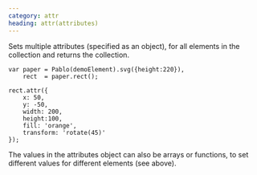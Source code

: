 ```yaml
--- 
category: attr
heading: attr(attributes)
---
```


Sets multiple attributes (specified as an object), for all elements in the collection and returns the collection.

    var paper = Pablo(demoElement).svg({height:220}),
        rect  = paper.rect();

    rect.attr({
        x: 50,
        y: -50,
        width: 200,
        height:100,
        fill: 'orange',
        transform: 'rotate(45)'
    });

The values in the attributes object can also be arrays or functions, to set different values for different elements (see above).
